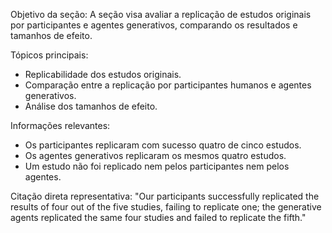 Objetivo da seção: A seção visa avaliar a replicação de estudos originais por participantes e agentes generativos, comparando os resultados e tamanhos de efeito.

Tópicos principais:
*   Replicabilidade dos estudos originais.
*   Comparação entre a replicação por participantes humanos e agentes generativos.
*   Análise dos tamanhos de efeito.

Informações relevantes:
*   Os participantes replicaram com sucesso quatro de cinco estudos.
*   Os agentes generativos replicaram os mesmos quatro estudos.
*   Um estudo não foi replicado nem pelos participantes nem pelos agentes.

Citação direta representativa: "Our participants successfully replicated the results of four out of the five studies, failing to replicate one; the generative agents replicated the same four studies and failed to replicate the fifth."